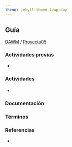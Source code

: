 ```yaml
---
theme: jekyll-theme-leap-day
---
```


## Guía 

[DAWM](/DAWM/) / [Proyecto05](/DAWM/proyectos/2023/proyecto05)

### Actividades previas

*

### Actividades

#### 

* 

### Documentación


### Términos


### Referencias

* 